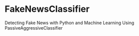 # FakeNewsClassifier
Detecting Fake News with Python and Machine Learning Using PassiveAggressiveClassifier
